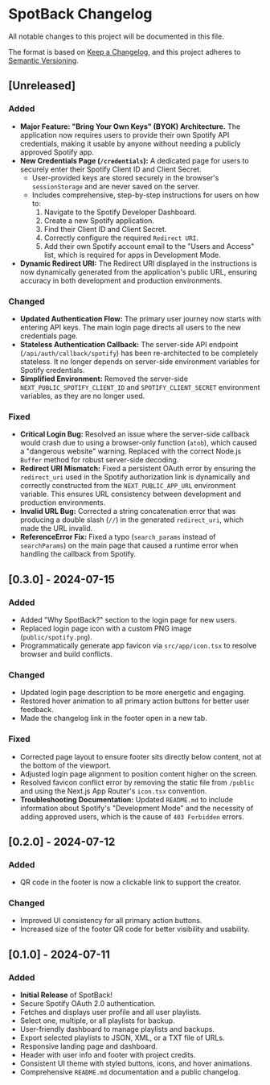 # SpotBack Changelog

All notable changes to this project will be documented in this file.

The format is based on [Keep a Changelog](https://keepachangelog.com/en/1.0.0/),
and this project adheres to [Semantic Versioning](https://semver.org/spec/v2.0.0.html).

## [Unreleased]

### Added
- **Major Feature: "Bring Your Own Keys" (BYOK) Architecture.** The application now requires users to provide their own Spotify API credentials, making it usable by anyone without needing a publicly approved Spotify app.
- **New Credentials Page (`/credentials`):** A dedicated page for users to securely enter their Spotify Client ID and Client Secret.
  - User-provided keys are stored securely in the browser's `sessionStorage` and are never saved on the server.
  - Includes comprehensive, step-by-step instructions for users on how to:
    1.  Navigate to the Spotify Developer Dashboard.
    2.  Create a new Spotify application.
    3.  Find their Client ID and Client Secret.
    4.  Correctly configure the required `Redirect URI`.
    5.  Add their own Spotify account email to the "Users and Access" list, which is required for apps in Development Mode.
- **Dynamic Redirect URI:** The Redirect URI displayed in the instructions is now dynamically generated from the application's public URL, ensuring accuracy in both development and production environments.

### Changed
- **Updated Authentication Flow:** The primary user journey now starts with entering API keys. The main login page directs all users to the new credentials page.
- **Stateless Authentication Callback:** The server-side API endpoint (`/api/auth/callback/spotify`) has been re-architected to be completely stateless. It no longer depends on server-side environment variables for Spotify credentials.
- **Simplified Environment:** Removed the server-side `NEXT_PUBLIC_SPOTIFY_CLIENT_ID` and `SPOTIFY_CLIENT_SECRET` environment variables, as they are no longer used.

### Fixed
- **Critical Login Bug:** Resolved an issue where the server-side callback would crash due to using a browser-only function (`atob`), which caused a "dangerous website" warning. Replaced with the correct Node.js `Buffer` method for robust server-side decoding.
- **Redirect URI Mismatch:** Fixed a persistent OAuth error by ensuring the `redirect_uri` used in the Spotify authorization link is dynamically and correctly constructed from the `NEXT_PUBLIC_APP_URL` environment variable. This ensures URL consistency between development and production environments.
- **Invalid URL Bug:** Corrected a string concatenation error that was producing a double slash (`//`) in the generated `redirect_uri`, which made the URL invalid.
- **ReferenceError Fix:** Fixed a typo (`search_params` instead of `searchParams`) on the main page that caused a runtime error when handling the callback from Spotify.

## [0.3.0] - 2024-07-15

### Added
- Added "Why SpotBack?" section to the login page for new users.
- Replaced login page icon with a custom PNG image (`public/spotify.png`).
- Programmatically generate app favicon via `src/app/icon.tsx` to resolve browser and build conflicts.

### Changed
- Updated login page description to be more energetic and engaging.
- Restored hover animation to all primary action buttons for better user feedback.
- Made the changelog link in the footer open in a new tab.

### Fixed
- Corrected page layout to ensure footer sits directly below content, not at the bottom of the viewport.
- Adjusted login page alignment to position content higher on the screen.
- Resolved favicon conflict error by removing the static file from `/public` and using the Next.js App Router's `icon.tsx` convention.
- **Troubleshooting Documentation:** Updated `README.md` to include information about Spotify's "Development Mode" and the necessity of adding approved users, which is the cause of `403 Forbidden` errors.

## [0.2.0] - 2024-07-12

### Added
- QR code in the footer is now a clickable link to support the creator.

### Changed
- Improved UI consistency for all primary action buttons.
- Increased size of the footer QR code for better visibility and usability.

## [0.1.0] - 2024-07-11

### Added
- **Initial Release** of SpotBack!
- Secure Spotify OAuth 2.0 authentication.
- Fetches and displays user profile and all user playlists.
- Select one, multiple, or all playlists for backup.
- User-friendly dashboard to manage playlists and backups.
- Export selected playlists to JSON, XML, or a TXT file of URLs.
- Responsive landing page and dashboard.
- Header with user info and footer with project credits.
- Consistent UI theme with styled buttons, icons, and hover animations.
- Comprehensive `README.md` documentation and a public changelog.
